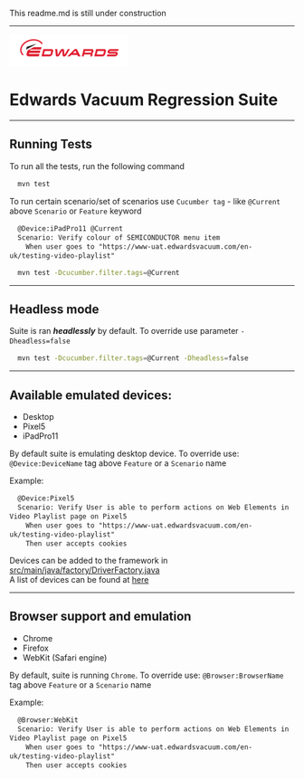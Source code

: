 
This readme.md is still under construction

---

![](logo.png)

# Edwards Vacuum Regression Suite

---
## Running Tests

To run all the tests, run the following command

```bash
  mvn test
```

To run certain scenario/set of scenarios use `Cucumber tag` - like `@Current` above `Scenario` or `Feature` keyword 

```cucumber
  @Device:iPadPro11 @Current
  Scenario: Verify colour of SEMICONDUCTOR menu item
    When user goes to "https://www-uat.edwardsvacuum.com/en-uk/testing-video-playlist"
```

```bash
  mvn test -Dcucumber.filter.tags=@Current
```
---
## Headless mode

 Suite is ran **_headlessly_** by default. To override use parameter `-Dheadless=false`  

```bash
  mvn test -Dcucumber.filter.tags=@Current -Dheadless=false
```
---
## Available emulated devices:

- Desktop
- Pixel5
- iPadPro11

By default suite is emulating desktop device. To override use: `@Device:DeviceName` tag above `Feature` or a `Scenario` name

Example:
```Cucumber 
  @Device:Pixel5
  Scenario: Verify User is able to perform actions on Web Elements in Video Playlist page on Pixel5
    When user goes to "https://www-uat.edwardsvacuum.com/en-uk/testing-video-playlist"
    Then user accepts cookies
```

Devices can be added to the framework in [src/main/java/factory/DriverFactory.java](src/main/java/factory/DriverFactory.java)  
A list of devices can be found at [here](https://github.com/microsoft/playwright/blob/main/packages/playwright-core/src/server/deviceDescriptorsSource.json)

---
## Browser support and emulation

- Chrome
- Firefox
- WebKit (Safari engine)

By default, suite is running `Chrome`. To override use: `@Browser:BrowserName` tag above `Feature` or a `Scenario` name

Example:
```Cucumber 
  @Browser:WebKit
  Scenario: Verify User is able to perform actions on Web Elements in Video Playlist page on Pixel5
    When user goes to "https://www-uat.edwardsvacuum.com/en-uk/testing-video-playlist"
    Then user accepts cookies
```    



